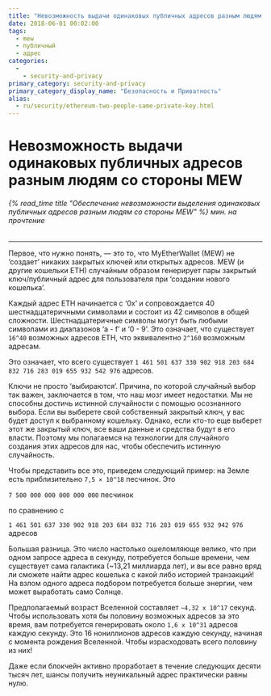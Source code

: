 ```yaml
---
title: "Невозможность выдачи одинаковых публичных адресов разным людям со стороны MEW"
date: 2018-06-01 00:02:00
tags:
  - mew
  - публичный
  - адрес
categories:
  - 
    - security-and-privacy
primary_category: security-and-privacy
primary_category_display_name: "Безопасность и Приватность"
alias:
  - ru/security/ethereum-two-people-same-private-key.html
---
```


# **Невозможность выдачи одинаковых публичных адресов разным людям со стороны MEW**

###### {% read_time title "Обеспечение невозможности выделения одинаковых публичных адресов разным людям со стороны MEW" %} мин. на прочтение

* * *

Первое, что нужно понять, — это то, что MyEtherWallet (MEW) не ‘создает’ никаких закрытых ключей или открытых адресов. MEW (и другие кошельки ETH) случайным образом генерирует пары закрытый ключ/публичный адрес для пользователя при ‘создании нового кошелька’.

Каждый адрес ETH начинается с ‘0x’ и сопровождается 40 шестнадцатеричными символами и состоит из 42 символов в общей сложности. Шестнадцатеричные символы могут быть любыми символами из диапазонов ‘a - f’ и ‘0 - 9’.  Это означает, что существует `16^40` возможных адресов ETH, что эквивалентно `2^160` возможным адресам.

Это означает, что всего существует `1 461 501 637 330 902 918 203 684 832 716 283 019 655 932 542 976` адресов.

Ключи не просто ‘выбираются’. Причина, по которой случайный выбор так важен, заключается в том, что наш мозг имеет недостатки. Мы не способны достичь истинной случайности с помощью осознанного выбора. Если вы выберете свой собственный закрытый ключ, у вас будет доступ к выбранному кошельку. Однако, если кто-то еще выберет этот же закрытый ключ, все ваши данные и средства будут в его власти. Поэтому мы полагаемся на технологии для случайного создания этих адресов для нас, чтобы обеспечить истинную случайность.

Чтобы представить все это, приведем следующий пример: на Земле есть приблизительно `7,5 × 10^18` песчинок. Это

`7 500 000 000 000 000 000` песчинок

по сравнению с

`1 461 501 637 330 902 918 203 684 832 716 283 019 655 932 942 976` адресов

Большая разница. Это число настолько ошеломляюще велико, что при одном запросе адреса в секунду, потребуется больше времени, чем существует сама галактика (~13,21 миллиарда лет), и вы все равно вряд ли сможете найти адрес кошелька с какой либо историей транзакций! На взлом одного адреса подбором потребуется больше энергии, чем может выработать само Солнце.

Предполагаемый возраст Вселенной составляет `~4,32 х 10^17` секунд. Чтобы использовать хотя бы половину возможных адресов за это время, вам потребуется генерировать около `1,6 x 10^31` адресов каждую секунду. Это 16 нониллионов адресов каждую секунду, начиная с момента рождения Вселенной. Чтобы израсходовать всего половину из них!

Даже если блокчейн активно проработает в течение следующих десяти тысяч лет, шансы получить неуникальный адрес практически равны нулю.
